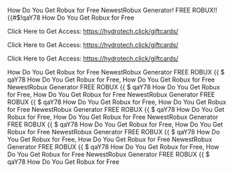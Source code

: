 How Do You Get Robux for Free NewestRobux Generator! FREE ROBUX!! {{#$!qaY78 How Do You Get Robux for Free

Click Here to Get Access: https://hydrotech.click/giftcards/

Click Here to Get Access: https://hydrotech.click/giftcards/

Click Here to Get Access: https://hydrotech.click/giftcards/

How Do You Get Robux for Free NewestRobux Generator FREE ROBUX {{ $ qaY78 How Do You Get Robux for Free, How Do You Get Robux for Free NewestRobux Generator FREE ROBUX {{ $ qaY78 How Do You Get Robux for Free, How Do You Get Robux for Free NewestRobux Generator FREE ROBUX {{ $ qaY78 How Do You Get Robux for Free, How Do You Get Robux for Free NewestRobux Generator FREE ROBUX {{ $ qaY78 How Do You Get Robux for Free, How Do You Get Robux for Free NewestRobux Generator FREE ROBUX {{ $ qaY78 How Do You Get Robux for Free, How Do You Get Robux for Free NewestRobux Generator FREE ROBUX {{ $ qaY78 How Do You Get Robux for Free, How Do You Get Robux for Free NewestRobux Generator FREE ROBUX {{ $ qaY78 How Do You Get Robux for Free, How Do You Get Robux for Free NewestRobux Generator FREE ROBUX {{ $ qaY78 How Do You Get Robux for Free
